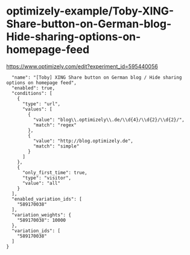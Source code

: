 optimizely-example/Toby-XING-Share-button-on-German-blog-Hide-sharing-options-on-homepage-feed
=============================================================================================

https://www.optimizely.com/edit?experiment_id=595440056

```json{
  "name": "[Toby] XING Share button on German blog / Hide sharing options on homepage feed",
  "enabled": true,
  "conditions": [
    {
      "type": "url",
      "values": [
        {
          "value": "blog\\.optimizely\\.de/\\d{4}/\\d{2}/\\d{2}/",
          "match": "regex"
        },
        {
          "value": "http://blog.optimizely.de",
          "match": "simple"
        }
      ]
    },
    {
      "only_first_time": true,
      "type": "visitor",
      "value": "all"
    }
  ],
  "enabled_variation_ids": [
    "589170038"
  ],
  "variation_weights": {
    "589170038": 10000
  },
  "variation_ids": [
    "589170038"
  ]
}
```